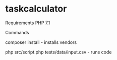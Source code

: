 # taskcalculator
Requirements PHP 7.1

Commands

composer install - installs vendors

php src/script.php tests/data/input.csv - runs code
